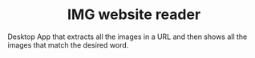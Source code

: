 <H1 align="center"> IMG website reader
  </H1>
Desktop App that extracts all the images in a URL and then shows all the images that match the desired word. 
